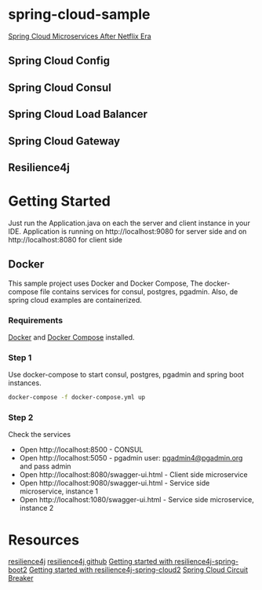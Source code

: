 # spring-cloud-sample

[Spring Cloud Microservices After Netflix Era](https://medium.com/javarevisited/the-future-of-spring-cloud-microservices-after-netflix-era-and-kubernetes-462219cc410a)

## Spring Cloud Config

## Spring Cloud Consul

## Spring Cloud Load Balancer

## Spring Cloud Gateway

## Resilience4j

# Getting Started

Just run the Application.java on each the server and client instance in your IDE. Application is running on http://localhost:9080 for server side and on http://localhost:8080 for
client side

## Docker

This sample project uses Docker and Docker Compose, The docker-compose file contains services for consul, postgres, pgadmin. Also, de spring cloud examples are containerized.

### Requirements

[Docker](https://docs.docker.com/install/) and [Docker Compose](https://docs.docker.com/compose/install/) installed.

### Step 1

Use docker-compose to start consul, postgres, pgadmin and spring boot instances.

```sh
docker-compose -f docker-compose.yml up
```

### Step 2

Check the services

- Open http://localhost:8500 - CONSUL
- Open http://localhost:5050 - pgadmin user: pgadmin4@pgadmin.org and pass admin
- Open http://localhost:8080/swagger-ui.html - Client side microservice
- Open http://localhost:9080/swagger-ui.html - Service side microservice, instance 1
- Open http://localhost:1080/swagger-ui.html - Service side microservice, instance 2

# Resources

[resilience4j](https://resilience4j.readme.io/docs)
[resilience4j github](https://github.com/resilience4j/resilience4j)
[Getting started with resilience4j-spring-boot2](https://resilience4j.readme.io/docs/getting-started-3)
[Getting started with resilience4j-spring-cloud2](https://resilience4j.readme.io/docs/getting-started-6)
[Spring Cloud Circuit Breaker](https://cloud.spring.io/spring-cloud-static/spring-cloud-circuitbreaker/current/reference/html/)
